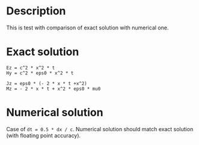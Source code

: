 # Description

This is test with comparison of exact solution with numerical one.

# Exact solution

```
Ez = c^2 * x^2 * t
Hy = c^2 * eps0 * x^2 * t

Jz = eps0 * (- 2 * x * t +x^2)
Mz = - 2 * x * t + x^2 * eps0 * mu0
```

# Numerical solution

Case of `dt = 0.5 * dx / c`. Numerical solution should match exact solution (with floating point accuracy).
